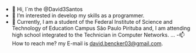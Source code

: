 - 👋 Hi, I´m the @David3Santos
- 👀 I’m interested in develop my skills as a programmer.
- 🌱 Currently, I am a student of the Federal Institute of Science and Technology of Education Campus São Paulo Pirituba and, I am attending high school integrated to the Technician in Computer Networks. ...
-📫 How to reach me? my E-mail is david.bencker03@gmail.com.

<!---
David3Santos/David3Santos is a ✨ special ✨ repository because its `README.md` (this file) appears on your GitHub profile.
You can click the Preview link to take a look at your changes.
--->
